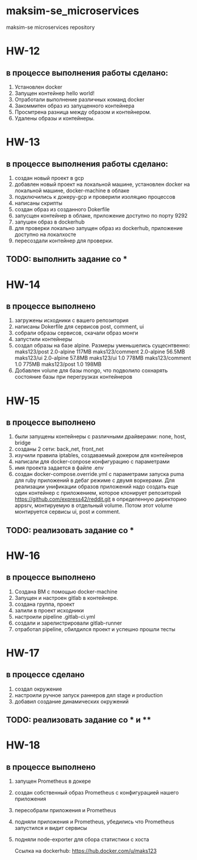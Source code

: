 # maksim-se_microservices
maksim-se microservices repository

# HW-12
## в процессе выполнения работы сделано:
1. Установлен docker
2. Запущен контейнер hello world!
3. Отработали выполнение различных команд docker
4. Закоммитен образ из запущенного контейнера
5. Просмтрена разница между образом и контейнером.
6. Удалены образы и контейнеры.


# HW-13
## в процессе выполнения работы сделано:
1. создан новый проект в gcp
2. добавлен новый проект на локальной машине, установлен docker на локальной машине, docker-machine в облаке
3. подключились к докеру-gcp и проверили изоляцию процессов
4. написаны скрипты
5. создан образ из созданного Dokerfile
6. запусщен контейнер в облаке, приложение доступно по порту 9292
7. запушен образ в dockerhub
8. для проверки локально запущен образ из dockerhub, приложение доступно на локалхосте
9. пересоздали контейнер для проверки.

## TODO: выполнить задание со *

# HW-14
## в процессе выполнено
1. загружены исходники с вашего репозитория
2. написаны Dokerfile для сервисов post, comment, ui
3. собрали образы сервисов, скачали образ монги
4. запустили контейнеры
5. создал образы на базе alpine. Размеры уменьшелись сущеснтвенно:
   maks123/post          2.0-alpine          117MB
   maks123/comment       2.0-alpine          56.5MB
   maks123/ui            2.0-alpine          57.8MB
   maks123/ui            1.0                 778MB
   maks123/comment       1.0                 775MB
   maks123/post          1.0                 198MB
6. Добавлен volune для базы mongo, что подволило сохнарять состояние базы при перегрузках контейнеров

# HW-15
## в процессе выполнено
1. были запущены контейнеры с различными драйверами: none, host, bridge
2. созданы 2 сети: back_net, front_net
3. изучили правила iptables, создаваемый докером для контейнеров
4. написали для docker-conpose конфигурацию с параметрами
5. имя проекта задается в файле .env
6. создан docker-compose.override.yml с параметрами запуска puma для ruby приложений в дебаг режиме с двумя воркерами.  Для реализации унификации образов приложений надо создать еще один контейнер с приложением, которое клонирует репозиторий https://github.com/express42/reddit.git в определенную директорию appsrv, монтируемую в отдельный volume. Потом этот volume монтируется сервисы ui, post и comment.
## TODO: реализовать задание со *

# HW-16
## в процессе выполнено
1. Создана ВМ с помощью docker-machine
2. Запущен и настроен gitlab в контейнере.
3. создана группа, проект
4. залили в проект исходники
5. настроили pipeline .gitlab-ci.yml
6. создали и зарелистрировали gitlab-runner
7. отработал pipeline, сбилдился проект и успешно прошли тесты

# HW-17
## в процессе сделано
1. создал окружение
2. настроили ручное запуск раннеров дял stage и production
3. добавил создание динамических окружений

## TODO: реализовать задание со * и **

# HW-18
## в процессе выполнено
1. запущен Prometheus в докере
2. создан собственный образ Prometheus с конфигурацией нашего приложения
3. пересобрали приложения и Prometheus 
4. подняли приложения и Prometheus, убедились что Prometheus запустился и видит сервисы
5. подняли node-exporter для сбора статистики с хоста

   Ссылка на dockerhub: https://hub.docker.com/u/maks123



